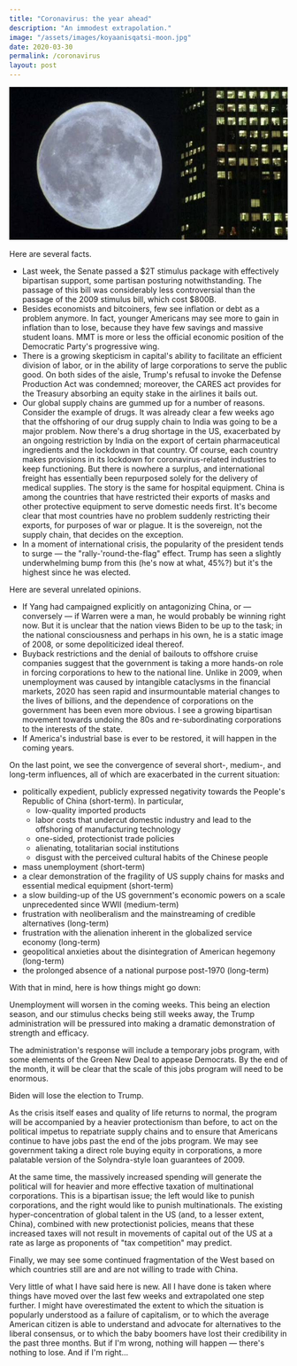 ```yaml
---
title: "Coronavirus: the year ahead"
description: "An immodest extrapolation."
image: "/assets/images/koyaanisqatsi-moon.jpg"
date: 2020-03-30
permalink: /coronavirus
layout: post
---
```


![From Koyaanisqatsi.](../assets/images/koyaanisqatsi-moon.jpg)

Here are several facts.

- Last week, the Senate passed a $2T stimulus package with effectively bipartisan support, some partisan posturing notwithstanding. The passage of this bill was considerably less controversial than the passage of the 2009 stimulus bill, which cost \$800B.
- Besides economists and bitcoiners, few see inflation or debt as a problem anymore. In fact, younger Americans may see more to gain in inflation than to lose, because they have few savings and massive student loans. MMT is more or less the official economic position of the Democratic Party's progressive wing.
- There is a growing skepticism in capital's ability to facilitate an efficient division of labor, or in the ability of large corporations to serve the public good. On both sides of the aisle, Trump's refusal to invoke the Defense Production Act was condemned; moreover, the CARES act provides for the Treasury absorbing an equity stake in the airlines it bails out.
- Our global supply chains are gummed up for a number of reasons. Consider the example of drugs. It was already clear a few weeks ago that the offshoring of our drug supply chain to India was going to be a major problem. Now there's a drug shortage in the US, exacerbated by an ongoing restriction by India on the export of certain pharmaceutical ingredients and the lockdown in that country. Of course, each country makes provisions in its lockdown for coronavirus-related industries to keep functioning. But there is nowhere a surplus, and international freight has essentially been repurposed solely for the delivery of medical supplies. The story is the same for hospital equipment. China is among the countries that have restricted their exports of masks and other protective equipment to serve domestic needs first. It's become clear that most countries have no problem suddenly restricting their exports, for purposes of war or plague. It is the sovereign, not the supply chain, that decides on the exception.
- In a moment of international crisis, the popularity of the president tends to surge — the "rally-'round-the-flag" effect. Trump has seen a slightly underwhelming bump from this (he's now at what, 45%?) but it's the highest since he was elected.

Here are several unrelated opinions.

- If Yang had campaigned explicitly on antagonizing China, or — conversely — if Warren were a man, he would probably be winning right now. But it is unclear that the nation views Biden to be up to the task; in the national consciousness and perhaps in his own, he is a static image of 2008, or some depoliticized ideal thereof.
- Buyback restrictions and the denial of bailouts to offshore cruise companies suggest that the government is taking a more hands-on role in forcing corporations to hew to the national line. Unlike in 2009, when unemployment was caused by intangible cataclysms in the financial markets, 2020 has seen rapid and insurmountable material changes to the lives of billions, and the dependence of corporations on the government has been even more obvious. I see a growing bipartisan movement towards undoing the 80s and re-subordinating corporations to the interests of the state.
- If America's industrial base is ever to be restored, it will happen in the coming years.

On the last point, we see the convergence of several short-, medium-, and long-term influences, all of which are exacerbated in the current situation:

- politically expedient, publicly expressed negativity towards the People's Republic of China (short-term). In particular,
  - low-quality imported products
  - labor costs that undercut domestic industry and lead to the offshoring of manufacturing technology
  - one-sided, protectionist trade policies
  - alienating, totalitarian social institutions
  - disgust with the perceived cultural habits of the Chinese people
- mass unemployment (short-term)
- a clear demonstration of the fragility of US supply chains for masks and essential medical equipment (short-term)
- a slow building-up of the US government's economic powers on a scale unprecedented since WWII (medium-term)
- frustration with neoliberalism and the mainstreaming of credible alternatives (long-term)
- frustration with the alienation inherent in the globalized service economy (long-term)
- geopolitical anxieties about the disintegration of American hegemony (long-term)
- the prolonged absence of a national purpose post-1970 (long-term)

With that in mind, here is how things might go down:

Unemployment will worsen in the coming weeks. This being an election season, and our stimulus checks being still weeks away, the Trump administration will be pressured into making a dramatic demonstration of strength and efficacy.

The administration's response will include a temporary jobs program, with some elements of the Green New Deal to appease Democrats. By the end of the month, it will be clear that the scale of this jobs program will need to be enormous.

Biden will lose the election to Trump.

As the crisis itself eases and quality of life returns to normal, the program will be accompanied by a heavier protectionism than before, to act on the political impetus to repatriate supply chains and to ensure that Americans continue to have jobs past the end of the jobs program. We may see government taking a direct role buying equity in corporations, a more palatable version of the Solyndra-style loan guarantees of 2009.

At the same time, the massively increased spending will generate the political will for heavier and more effective taxation of multinational corporations. This is a bipartisan issue; the left would like to punish corporations, and the right would like to punish multinationals. The existing hyper-concentration of global talent in the US (and, to a lesser extent, China), combined with new protectionist policies, means that these increased taxes will not result in movements of capital out of the US at a rate as large as proponents of "tax competition" may predict.

Finally, we may see some continued fragmentation of the West based on which countries still are and are not willing to trade with China.

Very little of what I have said here is new. All I have done is taken where things have moved over the last few weeks and extrapolated one step further. I might have overestimated the extent to which the situation is popularly understood as a failure of capitalism, or to which the average American citizen is able to understand and advocate for alternatives to the liberal consensus, or to which the baby boomers have lost their credibility in the past three months. But if I'm wrong, nothing will happen — there's nothing to lose. And if I'm right...
